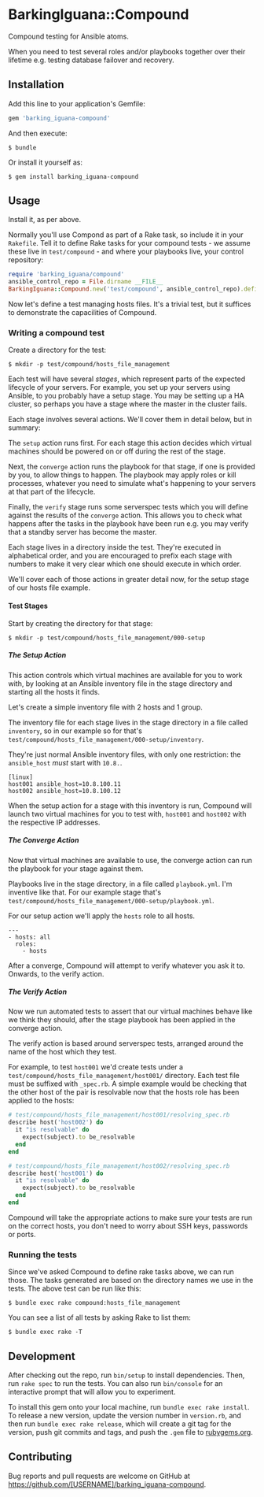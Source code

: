 # BarkingIguana::Compound

Compound testing for Ansible atoms.

When you need to test several roles and/or playbooks together over their lifetime e.g. testing database failover and recovery.

## Installation

Add this line to your application's Gemfile:

```ruby
gem 'barking_iguana-compound'
```

And then execute:

    $ bundle

Or install it yourself as:

    $ gem install barking_iguana-compound

## Usage

Install it, as per above.

Normally you'll use Compond as part of a Rake task, so include it in your
`Rakefile`. Tell it to define Rake tasks for your compound tests - we assume
these live in `test/compound` - and where your playbooks live, your control
repository:

```ruby
require 'barking_iguana/compound'
ansible_control_repo = File.dirname __FILE__
BarkingIguana::Compound.new('test/compound', ansible_control_repo).define_rake_tasks
```

Now let's define a test managing hosts files. It's a trivial test, but it
suffices to demonstrate the capacilities of Compound.

### Writing a compound test

Create a directory for the test:

    $ mkdir -p test/compound/hosts_file_management

Each test will have several _stages_, which represent parts of the expected
lifecycle of your servers. For example, you set up your servers using Ansible,
to you probably have a setup stage. You may be setting up a HA cluster, so
perhaps you have a stage where the master in the cluster fails.

Each stage involves several actions. We'll cover them in detail below, but in
summary:

The `setup` action runs first. For each stage this action decides which virtual
machines should be powered on or off during the rest of the stage.

Next, the `converge` action runs the playbook for that stage, if one is provided
by you, to allow things to happen. The playbook may apply roles or kill
processes, whatever you need to simulate what's happening to your servers at
that part of the lifecycle.

Finally, the `verify` stage runs some serverspec tests which you will define
against the results of the `converge` action. This allows you to check what
happens after the tasks in the playbook have been run e.g. you may verify that a
standby server has become the master.

Each stage lives in a directory inside the test. They're executed in
alphabetical order, and you are encouraged to prefix each stage with numbers to
make it very clear which one should execute in which order.

We'll cover each of those actions in greater detail now, for the setup stage of
our hosts file example.

#### Test Stages

Start by creating the directory for that stage:

    $ mkdir -p test/compound/hosts_file_management/000-setup

##### The Setup Action

This action controls which virtual machines are available for you to work with,
by looking at an Ansible inventory file in the stage directory and starting all
the hosts it finds.

Let's create a simple inventory file with 2 hosts and 1 group.

The inventory file for each stage lives in the stage directory in a file called
`inventory`, so in our example so for that's `test/compound/hosts_file_management/000-setup/inventory`.

They're just normal Ansible inventory files, with only one restriction: the
`ansible_host` _must_ start with `10.8.`.

```
[linux]
host001 ansible_host=10.8.100.11
host002 ansible_host=10.8.100.12
```

When the setup action for a stage with this inventory is run, Compound will
launch two virtual machines for you to test with, `host001` and `host002` with
the respective IP addresses.

##### The Converge Action

Now that virtual machines are available to use, the converge action can run
the playbook for your stage against them.

Playbooks live in the stage directory, in a file called `playbook.yml`. I'm
inventive like that. For our example stage that's `test/compound/hosts_file_management/000-setup/playbook.yml`.

For our setup action we'll apply the `hosts` role to all hosts.

```
---
- hosts: all
  roles:
    - hosts
```

After a converge, Compound will attempt to verify whatever you ask it to.
Onwards, to the verify action.

##### The Verify Action

Now we run automated tests to assert that our virtual machines behave like we
think they should, after the stage playbook has been applied in the converge
action.

The verify action is based around serverspec tests, arranged around the name of
the host which they test.

For example, to test `host001` we'd create tests under a `test/compound/hosts_file_management/host001/`
directory. Each test file must be suffixed with `_spec.rb`. A simple example
would be checking that the other host of the pair is resolvable now that the
hosts role has been applied to the hosts:

```ruby
# test/compound/hosts_file_management/host001/resolving_spec.rb
describe host('host002') do
  it "is resolvable" do
    expect(subject).to be_resolvable
  end
end
```

```ruby
# test/compound/hosts_file_management/host002/resolving_spec.rb
describe host('host001') do
  it "is resolvable" do
    expect(subject).to be_resolvable
  end
end
```

Compound will take the appropriate actions to make sure your tests are run on
the correct hosts, you don't need to worry about SSH keys, passwords or ports.

### Running the tests

Since we've asked Compound to define rake tasks above, we can run those. The tasks generated are based on the directory names we use in the tests. The above test can be run like this:

    $ bundle exec rake compound:hosts_file_management

You can see a list of all tests by asking Rake to list them:

    $ bundle exec rake -T

## Development

After checking out the repo, run `bin/setup` to install dependencies. Then, run `rake spec` to run the tests. You can also run `bin/console` for an interactive prompt that will allow you to experiment.

To install this gem onto your local machine, run `bundle exec rake install`. To release a new version, update the version number in `version.rb`, and then run `bundle exec rake release`, which will create a git tag for the version, push git commits and tags, and push the `.gem` file to [rubygems.org](https://rubygems.org).

## Contributing

Bug reports and pull requests are welcome on GitHub at https://github.com/[USERNAME]/barking_iguana-compound.

